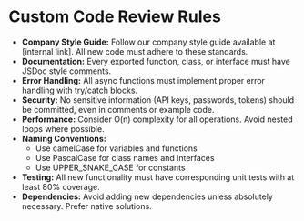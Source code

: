 # Custom Code Review Rules

- **Company Style Guide:** Follow our company style guide available at [internal
  link]. All new code must adhere to these standards.
- **Documentation:** Every exported function, class, or interface must have
  JSDoc style comments.
- **Error Handling:** All async functions must implement proper error handling
  with try/catch blocks.
- **Security:** No sensitive information (API keys, passwords, tokens) should be
  committed, even in comments or example code.
- **Performance:** Consider O(n) complexity for all operations. Avoid nested
  loops where possible.
- **Naming Conventions:**
  - Use camelCase for variables and functions
  - Use PascalCase for class names and interfaces
  - Use UPPER_SNAKE_CASE for constants
- **Testing:** All new functionality must have corresponding unit tests with at
  least 80% coverage.
- **Dependencies:** Avoid adding new dependencies unless absolutely necessary.
  Prefer native solutions.
